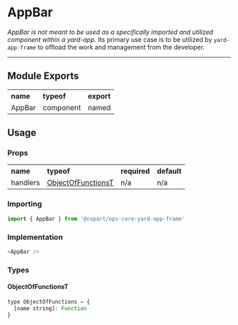 # AppBar

_AppBar is not meant to be used as a specifically imported and utilized component within a yard-app._ Its primary use case is to be utilized by `yard-app-frame` to offload the work and management from the developer.

---

## Module Exports

 <table>
   <tr>
      <th align="left">name</th>
      <th align="left">typeof</th>
      <th align="left">export</th>
  </tr>
  <tr>
      <td>AppBar</td>
      <td>component</td>
      <td>named</td>
  </tr>
</table>

## Usage

### Props

 <table>
   <tr>
      <th align="left">name</th>
      <th align="left">typeof</th>
      <th align="left">required</th>
      <th align="left">default</th>
  </tr>
  <tr>
    <td>handlers</td>
    <td><a href="#objectoffunctionst">ObjectOfFunctionsT</a></td>
    <td>n/a</td>
    <td>n/a</td>
  </tr>
</table>

### Importing

```js
import { AppBar } from '@copart/ops-core-yard-app-frame'
```

### Implementation

```js
<AppBar />
```

### Types

[ObjectOfFunctionsT]: foodbar

#### ObjectOfFunctionsT


```js
type ObjectOfFunctions = {
  [name string]: Function
}
```
